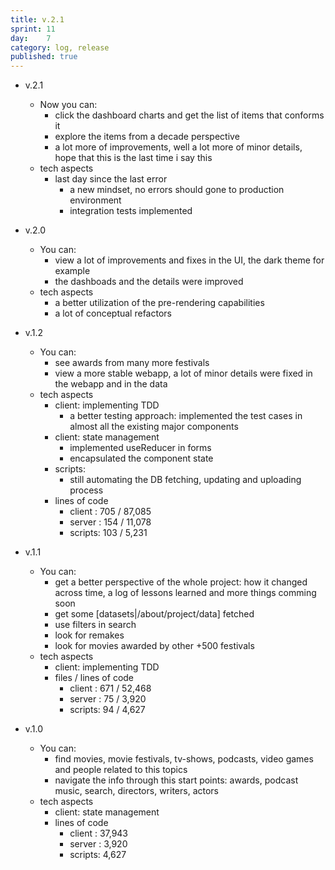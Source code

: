 ```yaml
---
title: v.2.1
sprint: 11
day:	7
category: log, release
published: true
---
```


- v.2.1
	- Now you can:
		- click the dashboard charts and get the list of items that conforms it
		- explore the items from a decade perspective
		- a lot more of improvements, well a lot more of minor details, hope that this is the last time i say this
	- tech aspects
		- last day since the last error
			- a new mindset, no errors should gone to production environment
			- integration tests implemented
- v.2.0
	- You can:
		- view a lot of improvements and fixes in the UI, the dark theme for example
		- the dashboads and the details were improved
	- tech aspects
		- a better utilization of the pre-rendering capabilities
		- a lot of conceptual refactors

- v.1.2
	- You can:
		- see awards from many more festivals
		- view a more stable webapp, a lot of minor details were fixed in the webapp and in the data
	- tech aspects
		- client: implementing TDD
			- a better testing approach: implemented the test cases in almost all the existing major components 
		- client: state management
			- implemented useReducer in forms
			- encapsulated the component state
		- scripts:
			- still automating the DB fetching, updating and uploading process
		- lines of code
			- client : 705 / 87,085
			- server : 154 / 11,078
			- scripts: 103 / 5,231

- v.1.1
	- You can:
		- get a better perspective of the whole project: how it changed across time, a log of lessons learned and more things comming soon
		- get some [datasets|/about/project/data] fetched
		- use filters in search 
		- look for remakes
		- look for movies awarded by other +500 festivals
	- tech aspects
		- client: implementing TDD
		- files / lines of code
			- client : 671 / 52,468
			- server :  75 / 3,920
			- scripts:  94 / 4,627

- v.1.0
	- You can:
		- find movies, movie festivals, tv-shows, podcasts, video games and people related to this topics
		- navigate the info through this start points: awards, podcast music, search, directors, writers, actors
	- tech aspects
		- client: state management
		- lines of code
			- client : 37,943
			- server :  3,920
			- scripts:  4,627
